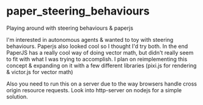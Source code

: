 # paper_steering_behaviours
Playing around with steering behaviours &amp; paperjs

I'm interested in autonomous agents & wanted to toy with steering behaviours. Paperjs also looked cool so I thought I'd try both.
In the end PaperJS has a really cool way of doing vector math, but didn't really seem to fit with what I was trying to accomplish.
I plan on reimplementing this concept & expanding on it with a few different libraries (pixi.js for rendering & victor.js for vector math)

Also you need to run this on a server due to the way browsers handle cross origin resource requests. Look into http-server on nodejs for a simple solution.
